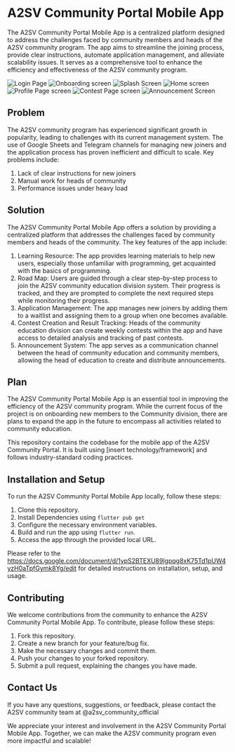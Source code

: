 # A2SV Community Portal Mobile App

The A2SV Community Portal Mobile App is a centralized platform designed to address the challenges faced by community members and heads of the A2SV community program. The app aims to streamline the joining process, provide clear instructions, automate application management, and alleviate scalability issues. It serves as a comprehensive tool to enhance the efficiency and effectiveness of the A2SV community program.

![Login Page](a2sv_community_portal_mobile/images/splashScreenFinal.png)
![Onboarding screen](a2sv_community_portal_mobile/images/onboardingFinal.png)
![Splash Screen](a2sv_community_portal_mobile/images/loginpagefinal.png)
![Home screen](a2sv_community_portal_mobile/images/homePagefinal.png)
![Profile Page screen](a2sv_community_portal_mobile/images/profilePagefinal.png)
![Contest Page screen](a2sv_community_portal_mobile/images/contestPageFinal.png)
![Announcement Screen](a2sv_community_portal_mobile/images/AnnouncementPageFinal.png)

## Problem

The A2SV community program has experienced significant growth in popularity, leading to challenges with its current management system. The use of Google Sheets and Telegram channels for managing new joiners and the application process has proven inefficient and difficult to scale. Key problems include:

1. Lack of clear instructions for new joiners
2. Manual work for heads of community
3. Performance issues under heavy load

## Solution

The A2SV Community Portal Mobile App offers a solution by providing a centralized platform that addresses the challenges faced by community members and heads of the community. The key features of the app include:

1. Learning Resource: The app provides learning materials to help new users, especially those unfamiliar with programming, get acquainted with the basics of programming.
2. Road Map: Users are guided through a clear step-by-step process to join the A2SV community education division system. Their progress is tracked, and they are prompted to complete the next required steps while monitoring their progress.
3. Application Management: The app manages new joiners by adding them to a waitlist and assigning them to a group when one becomes available.
4. Contest Creation and Result Tracking: Heads of the community education division can create weekly contests within the app and have access to detailed analysis and tracking of past contests.
5. Announcement System: The app serves as a communication channel between the head of community education and community members, allowing the head of education to create and distribute announcements.

## Plan

The A2SV Community Portal Mobile App is an essential tool in improving the efficiency of the A2SV community program. While the current focus of the project is on onboarding new members to the Community division, there are plans to expand the app in the future to encompass all activities related to community education.

This repository contains the codebase for the mobile app of the A2SV Community Portal. It is built using [insert technology/framework] and follows industry-standard coding practices.

## Installation and Setup

To run the A2SV Community Portal Mobile App locally, follow these steps:

1. Clone this repository.
2. Install Dependencies using `flutter pub get`
3. Configure the necessary environment variables.
4. Build and run the app using `flutter run`.
5. Access the app through the provided local URL.

Please refer to the https://docs.google.com/document/d/1ypS2BTEXU89lgpqg8xK75Td1pUW4yzH0aTpfGymk8Yg/edit for detailed instructions on installation, setup, and usage.

## Contributing

We welcome contributions from the community to enhance the A2SV Community Portal Mobile App. To contribute, please follow these steps:

1. Fork this repository.
2. Create a new branch for your feature/bug fix.
3. Make the necessary changes and commit them.
4. Push your changes to your forked repository.
5. Submit a pull request, explaining the changes you have made.

## Contact Us

If you have any questions, suggestions, or feedback, please contact the A2SV community team at @a2sv_community_official

We appreciate your interest and involvement in the A2SV Community Portal Mobile App. Together, we can make the A2SV community program even more impactful and scalable!
